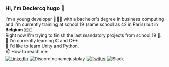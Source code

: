 ### Hi, I'm Declercq hugo 👋 
I'm a young developer 🧑🏻‍💻 with a bachelor's degree in business computing and I'm currently training at school 19 (same school as 42 in Paris) but in **Belgium** 🇧🇪.  
Right now I'm trying to finish the last mandatory projects from school 19 💯.  
🌱 I’m currently learning C and C++.  
🤔 I'd like to learn Unity and Python.  
📫 How to reach me:  
[![LinkedIn](https://img.shields.io/badge/linkedin-%230077B5.svg?style=for-the-badge&logo=linkedin&logoColor=white)](https://www.linkedin.com/in/hugo-declercq-2a36981b8/)
![Discord](https://img.shields.io/badge/Discord-%235865F2.svg?style=for-the-badge&logo=discord&logoColor=white) nonamejustplay
[![Twitter](https://img.shields.io/badge/Twitter-%231DA1F2.svg?style=for-the-badge&logo=Twitter&logoColor=white)](https://twitter.com/hugo_declercq_)
![Slack](https://img.shields.io/badge/Slack-4A154B?style=for-the-badge&logo=slack&logoColor=white)
<!--
**DeclercqHugo/DeclercqHugo** is a ✨ _special_ ✨ repository because its `README.md` (this file) appears on your GitHub profile.

Here are some ideas to get you started:

- 🔭 I’m currently working on ...
- 🌱 I’m currently learning ...
- 👯 I’m looking to collaborate on ...
- 🤔 I’m looking for help with ...
- 💬 Ask me about ...
- 📫 How to reach me: ...
- 😄 Pronouns: ...
- ⚡ Fun fact: ...
-->
